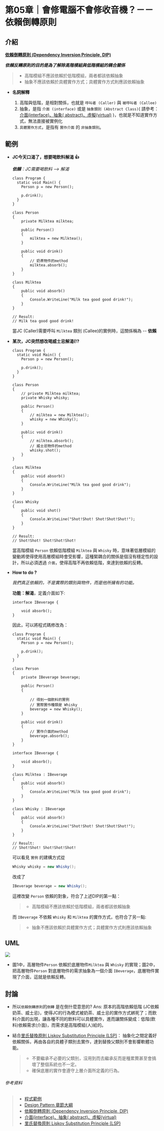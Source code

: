 第05章｜會修電腦不會修收音機？－－依賴倒轉原則
===

介紹
---
**[依賴倒轉原則 (Dependency Inversion Principle, DIP)](https://notfalse.net/1/dip)**

***依賴反轉原則的目的是為了解除高階模組與低階模組的耦合關係***
> * 高階模組不應該依賴於低階模組，兩者都該依賴抽象
> * 抽象不應該依賴於具體實作方式；具體實作方式則應該依賴抽象

- **名詞解釋**

    1. 高階與低階，是相對關係，也就是 `呼叫者 (Caller)` 與 `被呼叫者 (Callee)`
    2. 抽象，是指 `介面 (interface)` 或是 `抽象類別 (Abstract Class)`( 請參考：[介面(interface)、抽象( abstract)、虛擬(virtual)](https://medium.com/@ad57475747/c-%E9%9B%9C%E8%A8%98-%E4%BB%8B%E9%9D%A2-interface-%E6%8A%BD%E8%B1%A1-abstract-%E8%99%9B%E6%93%AC-virtual-%E4%B9%8B%E6%88%91%E8%A6%8B-dc3c5878bb80) )，也就是不知道實作方式，無法直接被實例化
    3. `具體實作方式`，是指有 `實作介面` 的 `非抽象類別`。

範例
---
- **JC今天口渴了，想要喝飲料解渴 :+1:**

    ***依賴**：JC需要喝飲料 --> 解渴*
    
    ```csharp=1
    class Program {
      static void Main() {
        Person p = new Person();

        p.drink();
      }
    }

    class Person
    {
        private Milktea milktea;

        public Person()
        {
            milktea = new Milktea();
        }

        public void drink()
        {
            // 奶茶物件的method
            milktea.absorb();
        }
    }

    class Milktea
    {
        public void absorb()
        {
            Console.WriteLine("Milk tea good good drink!");
        }
    }
    
    // Result:
    // Milk tea good good drink!
    ```
    當JC (Caller)需要呼叫 `Milktea` 類別 (Callee)的實例時，這關係稱為 -- **依賴**
    
- **某次，JC突然想改喝威士忌解渴(!?**
    ```csharp=1
    class Program {
      static void Main() {
        Person p = new Person();

        p.drink();
      }
    }

    class Person
    {
        // private Milktea milktea;
        private Whisky whisky;

        public Person()
        {
            // milktea = new Milktea();
            whisky = new Whisky();
        }

        public void drink()
        {
            // milktea.absorb();
			// 威士忌物件的method
            whisky.shot();
        }
    }

    class Milktea
    {
        public void absorb()
        {
            Console.WriteLine("Milk tea good good drink");
        }
    }

    class Whisky
    {
        public void shot()
        {
            Console.WriteLine("Shot!Shot! Shot!Shot!Shot!");
        }
    }
    
    // Result:
    // Shot!Shot! Shot!Shot!Shot!
    ```
    當高階模組 `Person` 依賴低階模組 `Milktea` 與 `Whisky` 時，意味著低層模組的變動將使得使用高層模組時會受影響，這種緊耦合的關係是個沒有穩定性的設計，所以必須透過 `介面`，使得高階不再依賴低階，來達到依賴的反轉。
    
- **How to do ?**

    *我們真正依賴的，不是實際的類別與物件，而是他所擁有的功能。*
    
    **功能：解渴**，定義介面如下:
    ```csharp=1
    interface IBeverage {

        void absorb();      
    }
    ```
    
    因此，可以將程式碼修改為：
    
    ```csharp=1
    class Program {
      static void Main() {
        Person p = new Person();

        p.drink();
      }
    }

    class Person
    {
        private IBeverage beverage;

        public Person()
        {

            // 得到一個飲料的實例
            // 實際實作種類是 Whisky
            beverage = new Whisky();
        }

        public void drink()
        {
            // 實作介面的method
            beverage.absorb();
        }
    }
    
    interface IBeverage {

        void absorb();      
    }
    
    class Milktea : IBeverage
    {
        public void absorb()
        {
            Console.WriteLine("Milk tea good good drink");
        }
    }

    class Whisky : IBeverage
    {
        public void absorb()
        {
            Console.WriteLine("Shot!Shot! Shot!Shot!Shot!");
        }
    }
    
    // Result:
    // Shot!Shot! Shot!Shot!Shot!
    ```    
    可以看見 `實例` 的建構方式從
    ```csharp
    Whisky whisky = new Whisky();
    ```
    改成了
    ```csharp
    IBeverage beverage = new Whisky();
    ```
    這裡改變 `Person` 依賴的對象，符合了上述DIP的第一點：
    > * 高階模組不應該依賴於低階模組，兩者都該依賴抽象
    
    而 `IBeverage` 不依賴 `Whisky` 和 `Milktea` 的實作方式，也符合了另一點:
    > * 抽象不應該依賴於具體實作方式；具體實作方式則應該依賴抽象

## UML

![](https://i.imgur.com/gIOI041.png)


 - 圖1中，高層物件`Person` 依賴於底層物件`Milktea` 與 `Whisky` 的實現；圖2中，把高層物件`Person` 對底層物件的需求抽象為一個介面 `IBeverage`，底層物件實現了介面，這就是依賴反轉。

    
討論
---
- 所以`依賴倒轉原則`的`倒轉` 是在倒什麼意思的?
  Ans: 原本的高階依賴低階 (JC依賴奶茶、威士忌)，使得JC的行為模式被奶茶、威士忌的實作方式綁死了；而飲料介面的出現，讓各種不同的飲料可以具體實作，進而讓關係變成：低階(飲料)依賴需求(介面)，而需求是高階模組(人)給的。

- 結合[里氏替換原則 Liskov Substitution Principle (LSP)](https://medium.com/@f40507777/%E9%87%8C%E6%B0%8F%E6%9B%BF%E6%8F%9B%E5%8E%9F%E5%89%87-liskov-substitution-principle-adc1650ada53)：
抽象化之間定義好依賴關係，再由各自的具體子類別去實作，達到替換父類別不會影響軟體功能。
    > * 不要繼承不必要的父類別，沒用到而去繼承反而是種累贅甚至會搞壞了整個系統也不一定。
    > * 確保底層的實作會遵守上層介面所定義的行為。



###### 參考資料
> - [程式範例](https://repl.it/repls/WellwornStrangeAggregators)
> - [Design Pattern 章節大綱](https://hackmd.io/@WeiTing35/Design_Patterns)
> - [依賴倒轉原則 (Dependency Inversion Principle, DIP)](https://notfalse.net/1/dip)
> - [介面(interface)、抽象( abstract)、虛擬(virtual)](https://medium.com/@ad57475747/c-%E9%9B%9C%E8%A8%98-%E4%BB%8B%E9%9D%A2-interface-%E6%8A%BD%E8%B1%A1-abstract-%E8%99%9B%E6%93%AC-virtual-%E4%B9%8B%E6%88%91%E8%A6%8B-dc3c5878bb80)
> - [里氏替換原則 Liskov Substitution Principle (LSP)](https://medium.com/@f40507777/%E9%87%8C%E6%B0%8F%E6%9B%BF%E6%8F%9B%E5%8E%9F%E5%89%87-liskov-substitution-principle-adc1650ada53)